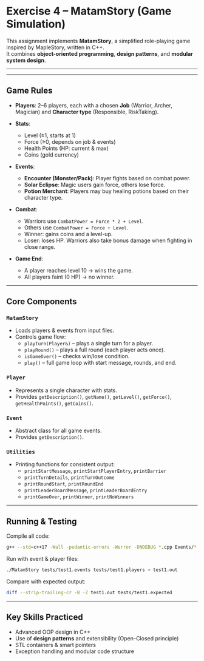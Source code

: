 # Exercise 4 – MatamStory (Game Simulation)

This assignment implements **MatamStory**, a simplified role-playing game inspired by MapleStory, written in C++.  
It combines **object-oriented programming**, **design patterns**, and **modular system design**.

---

---

## Game Rules

- **Players**: 2–6 players, each with a chosen **Job** (Warrior, Archer, Magician) and **Character type** (Responsible, RiskTaking).  
- **Stats**:
  - Level (≥1, starts at 1)
  - Force (≥0, depends on job & events)
  - Health Points (HP: current & max)
  - Coins (gold currency)

- **Events**:
  - **Encounter (Monster/Pack)**: Player fights based on combat power.
  - **Solar Eclipse**: Magic users gain force, others lose force.
  - **Potion Merchant**: Players may buy healing potions based on their character type.

- **Combat**:
  - Warriors use `CombatPower = Force * 2 + Level`.
  - Others use `CombatPower = Force + Level`.
  - Winner: gains coins and a level-up.
  - Loser: loses HP. Warriors also take bonus damage when fighting in close range.

- **Game End**:
  - A player reaches level 10 → wins the game.
  - All players faint (0 HP) → no winner.

---

## Core Components

### `MatamStory`
- Loads players & events from input files.
- Controls game flow:
  - `playTurn(Player&)` – plays a single turn for a player.
  - `playRound()` – plays a full round (each player acts once).
  - `isGameOver()` – checks win/lose condition.
  - `play()` – full game loop with start message, rounds, and end.

### `Player`
- Represents a single character with stats.
- Provides `getDescription()`, `getName()`, `getLevel()`, `getForce()`, `getHealthPoints()`, `getCoins()`.

### `Event`
- Abstract class for all game events.
- Provides `getDescription()`.

### `Utilities`
- Printing functions for consistent output:
  - `printStartMessage`, `printStartPlayerEntry`, `printBarrier`
  - `printTurnDetails`, `printTurnOutcome`
  - `printRoundStart`, `printRoundEnd`
  - `printLeaderBoardMessage`, `printLeaderBoardEntry`
  - `printGameOver`, `printWinner`, `printNoWinners`

---

## Running & Testing

Compile all code:
```bash
g++ --std=c++17 -Wall -pedantic-errors -Werror -DNDEBUG *.cpp Events/*.cpp Players/*.cpp -I. -I./Players -I./Events -o MatamStory
```

Run with event & player files:
```bash
./MatamStory tests/test1.events tests/test1.players > test1.out
```

Compare with expected output:
```bash
diff --strip-trailing-cr -B -Z test1.out tests/test1.expected
```

---

## Key Skills Practiced

- Advanced OOP design in C++  
- Use of **design patterns** and extensibility (Open–Closed principle)  
- STL containers & smart pointers  
- Exception handling and modular code structure  
